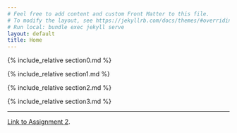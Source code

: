 ```yaml
---
# Feel free to add content and custom Front Matter to this file.
# To modify the layout, see https://jekyllrb.com/docs/themes/#overriding-theme-defaults
# Run local: bundle exec jekyll serve
layout: default
title: Home
---
```


{% include_relative section0.md %}

{% include_relative section1.md %}

{% include_relative section2.md %}

{% include_relative section3.md %}


***
[Link to Assignment 2](/_posts/new.md).